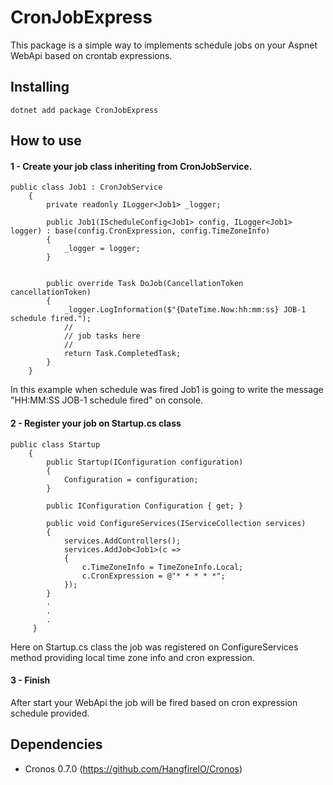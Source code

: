 # CronJobExpress

This package is a simple way to implements schedule jobs on your Aspnet WebApi based on crontab expressions.

## Installing

```
dotnet add package CronJobExpress
```

## How to use

#### 1 - Create your job class inheriting from CronJobService.
```
public class Job1 : CronJobService
    {
        private readonly ILogger<Job1> _logger;

        public Job1(IScheduleConfig<Job1> config, ILogger<Job1> logger) : base(config.CronExpression, config.TimeZoneInfo)
        {
            _logger = logger;
        }


        public override Task DoJob(CancellationToken cancellationToken)
        {
            _logger.LogInformation($"{DateTime.Now:hh:mm:ss} JOB-1 schedule fired.");
            //
            // job tasks here
            //
            return Task.CompletedTask;
        }
    }
```
In this example when schedule was fired Job1 is going to write the message "HH:MM:SS JOB-1 schedule fired" on console.

#### 2 - Register your job on Startup.cs class
```
public class Startup
    {
        public Startup(IConfiguration configuration)
        {
            Configuration = configuration;
        }

        public IConfiguration Configuration { get; }

        public void ConfigureServices(IServiceCollection services)
        {
            services.AddControllers();
            services.AddJob<Job1>(c =>
            {
                c.TimeZoneInfo = TimeZoneInfo.Local;
                c.CronExpression = @"* * * * *";
            });
        }
        .
        .
        .
     }
```
Here on Startup.cs class the job was registered on ConfigureServices method providing local time zone info and cron expression. 

#### 3 - Finish
After start your WebApi the job will be fired based on cron expression schedule provided. 

## Dependencies
* Cronos 0.7.0 (https://github.com/HangfireIO/Cronos)
